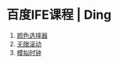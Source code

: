 # 百度IFE课程 | Ding

1. [颜色选择器](https://ding-js.github.io/ife/public/colorpicker.html)
2. [无限滚动](https://ding-js.github.io/ife/public/infinite-scroll.html)
2. [模拟时钟](https://ding-js.github.io/ife/public/clock.html)
